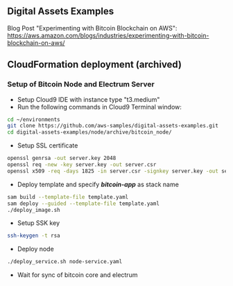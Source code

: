 ## Digital Assets Examples

Blog Post "Experimenting with Bitcoin Blockchain on AWS": https://aws.amazon.com/blogs/industries/experimenting-with-bitcoin-blockchain-on-aws/

## CloudFormation deployment (archived)

### Setup of Bitcoin Node and Electrum Server

- Setup Cloud9 IDE with instance type "t3.medium"
- Run the following commands in Cloud9 Terminal window:
```sh
cd ~/environments
git clone https://github.com/aws-samples/digital-assets-examples.git
cd digital-assets-examples/node/archive/bitcoin_node/
```
- Setup SSL certificate
```sh
openssl genrsa -out server.key 2048
openssl req -new -key server.key -out server.csr
openssl x509 -req -days 1825 -in server.csr -signkey server.key -out server.crt
```
- Deploy template and specify ***bitcoin-app*** as stack name
```sh
sam build --template-file template.yaml
sam deploy --guided --template-file template.yaml
./deploy_image.sh
```
- Setup SSK key
```sh
ssh-keygen -t rsa
```
- Deploy node
```sh
./deploy_service.sh node-service.yaml
```
- Wait for sync of bitcoin core and electrum